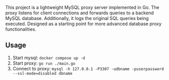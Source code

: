This project is a lightweight MySQL proxy server implemented in Go.
The proxy listens for client connections and forwards queries to a backend MySQL database.
Additionally, it logs the original SQL queries being executed.
Designed as a starting point for more advanced database proxy functionalities.

## Usage

1. Start mysql: `docker compose up -d`
1. Start proxy: `go run ./main.go`
1. Connect to proxy: `mysql -h 127.0.0.1 -P3307 -udbname -puserpassword --ssl-mode=disabled dbname`

